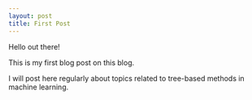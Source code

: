 ```yaml
---
layout: post
title: First Post
---
```


Hello out there!

This is my first blog post on this blog.

I will post here regularly about topics related to tree-based methods in machine learning.
